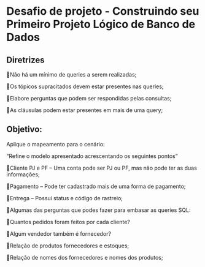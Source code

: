 # Desafio de projeto - Construindo seu Primeiro Projeto Lógico de Banco de Dados

## Diretrizes
🔹Não há um mínimo de queries a serem realizadas;

🔹Os tópicos supracitados devem estar presentes nas queries;

🔹Elabore perguntas que podem ser respondidas pelas consultas;

🔹As cláusulas podem estar presentes em mais de uma query;

## Objetivo:
Aplique o mapeamento para o  cenário:

“Refine o modelo apresentado acrescentando os seguintes pontos”

🔹Cliente PJ e PF – Uma conta pode ser PJ ou PF, mas não pode ter as duas informações;

🔹Pagamento – Pode ter cadastrado mais de uma forma de pagamento;

🔹Entrega – Possui status e código de rastreio;

🔸Algumas das perguntas que podes fazer para embasar as queries SQL:

🔹Quantos pedidos foram feitos por cada cliente?

🔹Algum vendedor também é fornecedor?

🔹Relação de produtos fornecedores e estoques;

🔹Relação de nomes dos fornecedores e nomes dos produtos;

